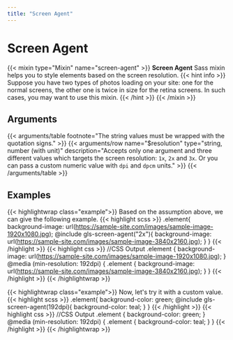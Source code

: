 ```yaml
---
title: "Screen Agent"
---
```


# Screen Agent

{{< mixin type="Mixin" name="screen-agent" >}}
**Screen Agent** Sass mixin helps you to style elements based on the screen resolution.
{{< hint info >}}
Suppose you have two types of photos loading on your site: one for the normal screens, the other one is twice in size for the retina screens. In such cases, you may want to use this mixin.
{{< /hint >}}
{{< /mixin >}}

## Arguments

{{< arguments/table footnote="The string values must be wrapped with the quotation signs." >}}
    {{< arguments/row name="$resolution" type="string,<br/>number (with unit)" description="Accepts only one argument and three different values which targets the screen resolution: `1x`, `2x` and `3x`. Or you can pass a custom numeric value with `dpi` and `dpcm` units." >}}
{{< /arguments/table >}}

## Examples

{{< highlightwrap class="example">}}
Based on the assumption above, we can give the following example.
{{< highlight scss >}}
.element{
    background-image: url(https://sample-site.com/images/sample-image-1920x1080.jpg);
    @include gls-screen-agent("2x"){
        background-image: url(https://sample-site.com/images/sample-image-3840x2160.jpg);
    }
}
{{< /highlight >}}
{{< highlight css >}}
//CSS Output
.element {
    background-image: url(https://sample-site.com/images/sample-image-1920x1080.jpg);
}
@media (min-resolution: 192dpi) {
    .element {
        background-image: url(https://sample-site.com/images/sample-image-3840x2160.jpg);
    }
}
{{< /highlight >}}
{{< /highlightwrap >}}

{{< highlightwrap class="example">}}
Now, let's try it with a custom value.
{{< highlight scss >}}
.element{
    background-color: green;
    @include gls-screen-agent(192dpi){
        background-color: teal;
    }
}
{{< /highlight >}}
{{< highlight css >}}
//CSS Output
.element {
    background-color: green;
}
@media (min-resolution: 192dpi) {
    .element {
        background-color: teal;
    }
}
{{< /highlight >}}
{{< /highlightwrap >}}


